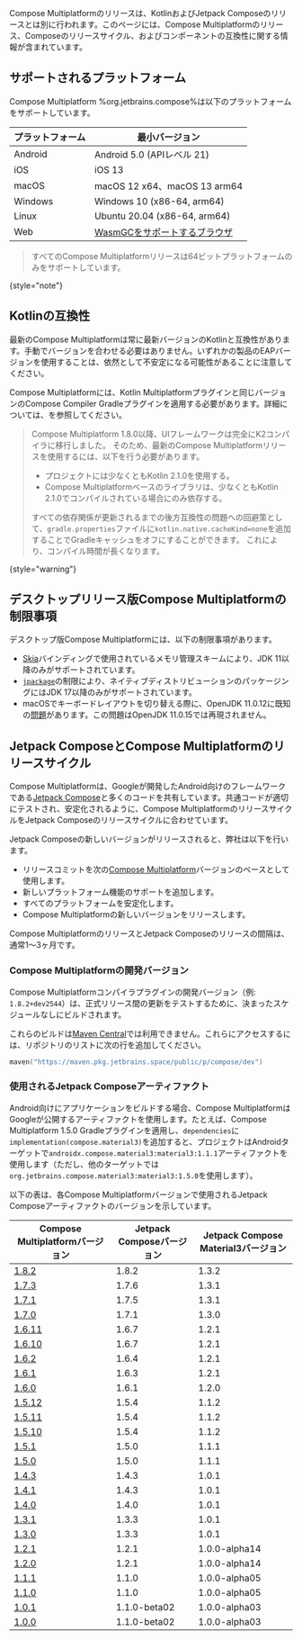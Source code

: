 [//]: # (title: 互換性とバージョン)

Compose Multiplatformのリリースは、KotlinおよびJetpack Composeのリリースとは別に行われます。このページには、Compose Multiplatformのリリース、Composeのリリースサイクル、およびコンポーネントの互換性に関する情報が含まれています。

## サポートされるプラットフォーム

Compose Multiplatform %org.jetbrains.compose%は以下のプラットフォームをサポートしています。

| プラットフォーム | 最小バージョン                                                                                        |
|----------|--------------------------------------------------------------------------------------------------------|
| Android  | Android 5.0 (APIレベル 21)                                                                             |
| iOS      | iOS 13                                                                                                 |
| macOS    | macOS 12 x64、macOS 13 arm64                                                                           |
| Windows  | Windows 10 (x86-64, arm64)                                                                             |
| Linux    | Ubuntu 20.04 (x86-64, arm64)                                                                           |
| Web      | [WasmGCをサポートするブラウザ](https://kotlinlang.org/docs/wasm-troubleshooting.html#browser-versions) |

[//]: # (https://youtrack.jetbrains.com/issue/CMP-7539)

> すべてのCompose Multiplatformリリースは64ビットプラットフォームのみをサポートしています。
>
{style="note"}

## Kotlinの互換性

最新のCompose Multiplatformは常に最新バージョンのKotlinと互換性があります。手動でバージョンを合わせる必要はありません。いずれかの製品のEAPバージョンを使用することは、依然として不安定になる可能性があることに注意してください。

Compose Multiplatformには、Kotlin Multiplatformプラグインと同じバージョンのCompose Compiler Gradleプラグインを適用する必要があります。詳細については、[](compose-compiler.md#migrating-a-compose-multiplatform-project)を参照してください。

> Compose Multiplatform 1.8.0以降、UIフレームワークは完全にK2コンパイラに移行しました。
> そのため、最新のCompose Multiplatformリリースを使用するには、以下を行う必要があります。
> * プロジェクトには少なくともKotlin 2.1.0を使用する。
> * Compose Multiplatformベースのライブラリは、少なくともKotlin 2.1.0でコンパイルされている場合にのみ依存する。
>
> すべての依存関係が更新されるまでの後方互換性の問題への回避策として、`gradle.properties`ファイルに`kotlin.native.cacheKind=none`を追加することでGradleキャッシュをオフにすることができます。
> これにより、コンパイル時間が長くなります。
>
{style="warning"}

## デスクトップリリース版Compose Multiplatformの制限事項

デスクトップ版Compose Multiplatformには、以下の制限事項があります。

*   [Skia](https://skia.org/)バインディングで使用されているメモリ管理スキームにより、JDK 11以降のみがサポートされています。
*   [`jpackage`](https://docs.oracle.com/en/java/javase/17/docs/specs/man/jpackage.html)の制限により、ネイティブディストリビューションのパッケージングにはJDK 17以降のみがサポートされています。
*   macOSでキーボードレイアウトを切り替える際に、OpenJDK 11.0.12に既知の[問題](https://github.com/JetBrains/compose-multiplatform/issues/940)があります。この問題はOpenJDK 11.0.15では再現されません。

## Jetpack ComposeとCompose Multiplatformのリリースサイクル

Compose Multiplatformは、Googleが開発したAndroid向けのフレームワークである[Jetpack Compose](https://developer.android.com/jetpack/compose)と多くのコードを共有しています。共通コードが適切にテストされ、安定化されるように、Compose MultiplatformのリリースサイクルをJetpack Composeのリリースサイクルに合わせています。

Jetpack Composeの新しいバージョンがリリースされると、弊社は以下を行います。

*   リリースコミットを次の[Compose Multiplatform](https://github.com/JetBrains/androidx)バージョンのベースとして使用します。
*   新しいプラットフォーム機能のサポートを追加します。
*   すべてのプラットフォームを安定化します。
*   Compose Multiplatformの新しいバージョンをリリースします。

Compose MultiplatformのリリースとJetpack Composeのリリースの間隔は、通常1～3ヶ月です。

### Compose Multiplatformの開発バージョン

Compose Multiplatformコンパイラプラグインの開発バージョン（例: `1.8.2+dev2544`）は、正式リリース間の更新をテストするために、決まったスケジュールなしにビルドされます。

これらのビルドは[Maven Central](https://central.sonatype.com/)では利用できません。これらにアクセスするには、リポジトリのリストに次の行を追加してください。

```kotlin
maven("https://maven.pkg.jetbrains.space/public/p/compose/dev")
```

### 使用されるJetpack Composeアーティファクト

Android向けにアプリケーションをビルドする場合、Compose MultiplatformはGoogleが公開するアーティファクトを使用します。たとえば、Compose Multiplatform 1.5.0 Gradleプラグインを適用し、`dependencies`に`implementation(compose.material3)`を追加すると、プロジェクトはAndroidターゲットで`androidx.compose.material3:material3:1.1.1`アーティファクトを使用します（ただし、他のターゲットでは`org.jetbrains.compose.material3:material3:1.5.0`を使用します）。

以下の表は、各Compose Multiplatformバージョンで使用されるJetpack Composeアーティファクトのバージョンを示しています。

| Compose Multiplatformバージョン                                                     | Jetpack Composeバージョン | Jetpack Compose Material3バージョン |
|-----------------------------------------------------------------------------------|-------------------------|-----------------------------------|
| [1.8.2](https://github.com/JetBrains/compose-multiplatform/releases/tag/v1.8.2)   | 1.8.2                   | 1.3.2                             |
| [1.7.3](https://github.com/JetBrains/compose-multiplatform/releases/tag/v1.7.3)   | 1.7.6                   | 1.3.1                             |
| [1.7.1](https://github.com/JetBrains/compose-multiplatform/releases/tag/v1.7.1)   | 1.7.5                   | 1.3.1                             |
| [1.7.0](https://github.com/JetBrains/compose-multiplatform/releases/tag/v1.7.0)   | 1.7.1                   | 1.3.0                             |
| [1.6.11](https://github.com/JetBrains/compose-multiplatform/releases/tag/v1.6.11) | 1.6.7                   | 1.2.1                             |
| [1.6.10](https://github.Hcom/JetBrains/compose-multiplatform/releases/tag/v1.6.10) | 1.6.7                   | 1.2.1                             |
| [1.6.2](https://github.com/JetBrains/compose-multiplatform/releases/tag/v1.6.2)   | 1.6.4                   | 1.2.1                             |
| [1.6.1](https://github.com/JetBrains/compose-multiplatform/releases/tag/v1.6.1)   | 1.6.3                   | 1.2.1                             |
| [1.6.0](https://github.com/JetBrains/compose-multiplatform/releases/tag/v1.6.0)   | 1.6.1                   | 1.2.0                             |
| [1.5.12](https://github.com/JetBrains/compose-multiplatform/releases/tag/v1.5.12) | 1.5.4                   | 1.1.2                             |
| [1.5.11](https://github.com/JetBrains/compose-multiplatform/releases/tag/v1.5.11) | 1.5.4                   | 1.1.2                             |
| [1.5.10](https://github.com/JetBrains/compose-multiplatform/releases/tag/v1.5.10) | 1.5.4                   | 1.1.2                             |
| [1.5.1](https://github.com/JetBrains/compose-multiplatform/releases/tag/v1.5.1)   | 1.5.0                   | 1.1.1                             |
| [1.5.0](https://github.com/JetBrains/compose-multiplatform/releases/tag/v1.5.0)   | 1.5.0                   | 1.1.1                             |
| [1.4.3](https://github.com/JetBrains/compose-multiplatform/releases/tag/v1.4.3)   | 1.4.3                   | 1.0.1                             |
| [1.4.1](https://github.com/JetBrains/compose-multiplatform/releases/tag/v1.4.1)   | 1.4.3                   | 1.0.1                             |
| [1.4.0](https://github.com/JetBrains/compose-multiplatform/releases/tag/v1.4.0)   | 1.4.0                   | 1.0.1                             |
| [1.3.1](https://github.com/JetBrains/compose-multiplatform/releases/tag/v1.3.1)   | 1.3.3                   | 1.0.1                             |
| [1.3.0](https://github.com/JetBrains/compose-multiplatform/releases/tag/v1.3.0)   | 1.3.3                   | 1.0.1                             |
| [1.2.1](https://github.com/JetBrains/compose-multiplatform/releases/tag/v1.2.1)   | 1.2.1                   | 1.0.0-alpha14                     |
| [1.2.0](https://github.com/JetBrains/compose-multiplatform/releases/tag/v1.2.0)   | 1.2.1                   | 1.0.0-alpha14                     |
| [1.1.1](https://github.com/JetBrains/compose-multiplatform/releases/tag/v1.1.1)   | 1.1.0                   | 1.0.0-alpha05                     |
| [1.1.0](https://github.com/JetBrains/compose-multiplatform/releases/tag/v1.1.0)   | 1.1.0                   | 1.0.0-alpha05                     |
| [1.0.1](https://github.com/JetBrains/compose-multiplatform/releases/tag/v1.0.1)   | 1.1.0-beta02            | 1.0.0-alpha03                     |
| [1.0.0](https://github.com/JetBrains/compose-multiplatform/releases/tag/v1.0.0)   | 1.1.0-beta02            | 1.0.0-alpha03                     |